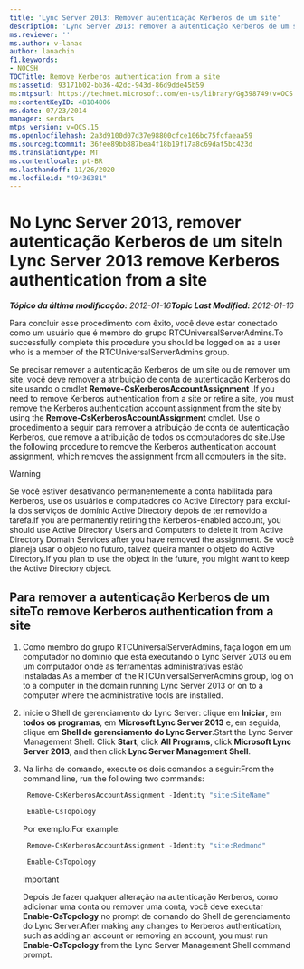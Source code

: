 ```yaml
---
title: 'Lync Server 2013: Remover autenticação Kerberos de um site'
description: 'Lync Server 2013: remover a autenticação Kerberos de um site.'
ms.reviewer: ''
ms.author: v-lanac
author: lanachin
f1.keywords:
- NOCSH
TOCTitle: Remove Kerberos authentication from a site
ms:assetid: 93171b02-bb36-42dc-943d-86d9dde45b59
ms:mtpsurl: https://technet.microsoft.com/en-us/library/Gg398749(v=OCS.15)
ms:contentKeyID: 48184806
ms.date: 07/23/2014
manager: serdars
mtps_version: v=OCS.15
ms.openlocfilehash: 2a3d9100d07d37e98800cfce106bc75fcfaeaa59
ms.sourcegitcommit: 36fee89bb887bea4f18b19f17a8c69daf5bc423d
ms.translationtype: MT
ms.contentlocale: pt-BR
ms.lasthandoff: 11/26/2020
ms.locfileid: "49436381"
---
```

# <a name="in-lync-server-2013-remove-kerberos-authentication-from-a-site"></a><span data-ttu-id="0b0d6-103">No Lync Server 2013, remover autenticação Kerberos de um site</span><span class="sxs-lookup"><span data-stu-id="0b0d6-103">In Lync Server 2013 remove Kerberos authentication from a site</span></span>

<div data-xmlns="http://www.w3.org/1999/xhtml">

<div class="topic" data-xmlns="http://www.w3.org/1999/xhtml" data-msxsl="urn:schemas-microsoft-com:xslt" data-cs="https://msdn.microsoft.com/">

<div data-asp="https://msdn2.microsoft.com/asp">



</div>

<div id="mainSection">

<div id="mainBody"><span data-ttu-id="0b0d6-104">

<span> </span></span><span class="sxs-lookup"><span data-stu-id="0b0d6-104">

<span> </span></span></span>

<span data-ttu-id="0b0d6-105">_**Tópico da última modificação:** 2012-01-16_</span><span class="sxs-lookup"><span data-stu-id="0b0d6-105">_**Topic Last Modified:** 2012-01-16_</span></span>

<span data-ttu-id="0b0d6-106">Para concluir esse procedimento com êxito, você deve estar conectado como um usuário que é membro do grupo RTCUniversalServerAdmins.</span><span class="sxs-lookup"><span data-stu-id="0b0d6-106">To successfully complete this procedure you should be logged on as a user who is a member of the RTCUniversalServerAdmins group.</span></span>

<span data-ttu-id="0b0d6-107">Se precisar remover a autenticação Kerberos de um site ou de remover um site, você deve remover a atribuição de conta de autenticação Kerberos do site usando o cmdlet **Remove-CsKerberosAccountAssignment** .</span><span class="sxs-lookup"><span data-stu-id="0b0d6-107">If you need to remove Kerberos authentication from a site or retire a site, you must remove the Kerberos authentication account assignment from the site by using the **Remove-CsKerberosAccountAssignment** cmdlet.</span></span> <span data-ttu-id="0b0d6-108">Use o procedimento a seguir para remover a atribuição de conta de autenticação Kerberos, que remove a atribuição de todos os computadores do site.</span><span class="sxs-lookup"><span data-stu-id="0b0d6-108">Use the following procedure to remove the Kerberos authentication account assignment, which removes the assignment from all computers in the site.</span></span>

<div class=" ">


> [!WARNING]  
> <span data-ttu-id="0b0d6-109">Se você estiver desativando permanentemente a conta habilitada para Kerberos, use os usuários e computadores do Active Directory para excluí-la dos serviços de domínio Active Directory depois de ter removido a tarefa.</span><span class="sxs-lookup"><span data-stu-id="0b0d6-109">If you are permanently retiring the Kerberos-enabled account, you should use Active Directory Users and Computers to delete it from Active Directory Domain Services after you have removed the assignment.</span></span> <span data-ttu-id="0b0d6-110">Se você planeja usar o objeto no futuro, talvez queira manter o objeto do Active Directory.</span><span class="sxs-lookup"><span data-stu-id="0b0d6-110">If you plan to use the object in the future, you might want to keep the Active Directory object.</span></span>



</div>

<div>

## <a name="to-remove-kerberos-authentication-from-a-site"></a><span data-ttu-id="0b0d6-111">Para remover a autenticação Kerberos de um site</span><span class="sxs-lookup"><span data-stu-id="0b0d6-111">To remove Kerberos authentication from a site</span></span>

1.  <span data-ttu-id="0b0d6-112">Como membro do grupo RTCUniversalServerAdmins, faça logon em um computador no domínio que está executando o Lync Server 2013 ou em um computador onde as ferramentas administrativas estão instaladas.</span><span class="sxs-lookup"><span data-stu-id="0b0d6-112">As a member of the RTCUniversalServerAdmins group, log on to a computer in the domain running Lync Server 2013 or on to a computer where the administrative tools are installed.</span></span>

2.  <span data-ttu-id="0b0d6-113">Inicie o Shell de gerenciamento do Lync Server: clique em **Iniciar**, em **todos os programas**, em **Microsoft Lync Server 2013** e, em seguida, clique em **Shell de gerenciamento do Lync Server**.</span><span class="sxs-lookup"><span data-stu-id="0b0d6-113">Start the Lync Server Management Shell: Click **Start**, click **All Programs**, click **Microsoft Lync Server 2013**, and then click **Lync Server Management Shell**.</span></span>

3.  <span data-ttu-id="0b0d6-114">Na linha de comando, execute os dois comandos a seguir:</span><span class="sxs-lookup"><span data-stu-id="0b0d6-114">From the command line, run the following two commands:</span></span>
    
       ```PowerShell
        Remove-CsKerberosAccountAssignment -Identity "site:SiteName"
       ```
    
       ```PowerShell
        Enable-CsTopology
       ```
    
    <span data-ttu-id="0b0d6-115">Por exemplo:</span><span class="sxs-lookup"><span data-stu-id="0b0d6-115">For example:</span></span>
    
       ```PowerShell
        Remove-CsKerberosAccountAssignment -Identity "site:Redmond"
       ```
    
       ```PowerShell
        Enable-CsTopology
       ```
    
    <div class=" ">
    

    > [!IMPORTANT]  
    > <span data-ttu-id="0b0d6-116">Depois de fazer qualquer alteração na autenticação Kerberos, como adicionar uma conta ou remover uma conta, você deve executar <STRONG>Enable-CsTopology</STRONG> no prompt de comando do Shell de gerenciamento do Lync Server.</span><span class="sxs-lookup"><span data-stu-id="0b0d6-116">After making any changes to Kerberos authentication, such as adding an account or removing an account, you must run <STRONG>Enable-CsTopology</STRONG> from the Lync Server Management Shell command prompt.</span></span>

    
    <span data-ttu-id="0b0d6-117"></div>

</div>

</div>

<span> </span>

</div>

</div>

</span><span class="sxs-lookup"><span data-stu-id="0b0d6-117"></div>

</div>

</div>

<span> </span>

</div>

</div>

</span></span></div>

